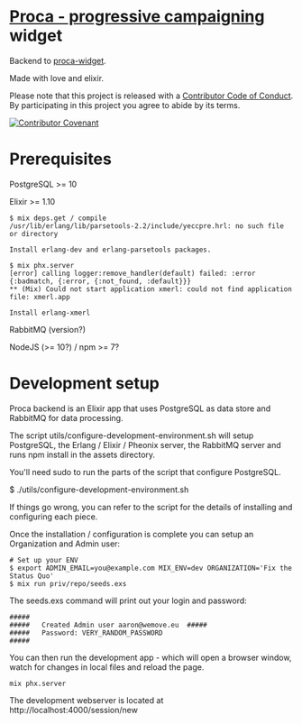 # [Proca - progressive campaigning](https://proca.foundation) widget

Backend to [proca-widget](https://github.com/TechToThePeople/nodepetition).

Made with love and elixir.

Please note that this project is released with a [Contributor Code of Conduct](code_of_conduct.md). By participating in this project you agree to abide by its terms.

[![Contributor Covenant](https://img.shields.io/badge/Contributor%20Covenant-v2.0%20adopted-ff69b4.svg)](code_of_conduct.md)

# Prerequisites

PostgreSQL >= 10

Elixir >= 1.10

    $ mix deps.get / compile
    /usr/lib/erlang/lib/parsetools-2.2/include/yeccpre.hrl: no such file or directory

    Install erlang-dev and erlang-parsetools packages.

    $ mix phx.server
    [error] calling logger:remove_handler(default) failed: :error {:badmatch, {:error, {:not_found, :default}}}
    ** (Mix) Could not start application xmerl: could not find application file: xmerl.app

    Install erlang-xmerl

RabbitMQ (version?)

NodeJS (>= 10?) / npm >= 7?

# Development setup

Proca backend is an Elixir app that uses PostgreSQL as data store and RabbitMQ
for data processing.

The script utils/configure-development-environment.sh will setup PostgreSQL, the Erlang / Elixir / Pheonix server, the RabbitMQ server and runs npm install in the assets directory.

You'll need sudo to run the parts of the script that configure PostgreSQL.

$ ./utils/configure-development-environment.sh

If things go wrong, you can refer to the script for the details of installing and configuring each piece.

Once the installation / configuration is complete you can setup an Organization and Admin user:

    # Set up your ENV
    $ export ADMIN_EMAIL=you@example.com MIX_ENV=dev ORGANIZATION='Fix the Status Quo'
    $ mix run priv/repo/seeds.exs

The seeds.exs command will print out your login and password:

    #####
    #####   Created Admin user aaron@wemove.eu  #####
    #####   Password: VERY_RANDOM_PASSWORD
    #####

You can then run the development app - which will open a browser window, watch for changes in local files and reload the page.

```
mix phx.server
```

The development webserver is located at http://localhost:4000/session/new
